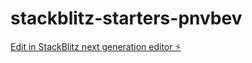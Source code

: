 # stackblitz-starters-pnvbev

[Edit in StackBlitz next generation editor ⚡️](https://stackblitz.com/~/github.com/leovitalino/stackblitz-starters-pnvbev)